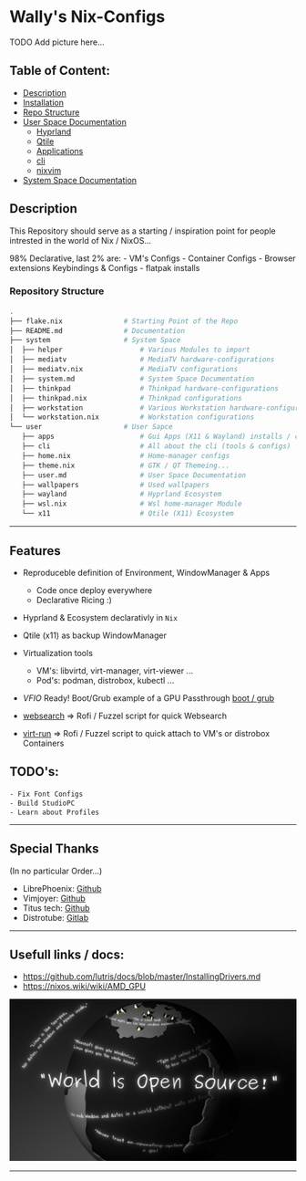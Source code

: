 # Wally's Nix-Configs

TODO Add picture here...

## Table of Content:

- [Description](#description)
- [Installation](/INSTALL.md)
- [Repo Structure](#repository-structure)
- [User Space Documentation](user/README.md)
    - [Hyprland](/user/wayland/README.md)
    - [Qtile](/user/x11/README.md)
    - [Applications](/user/apps/README.md)
    - [cli](/user/cli/README.md)
    - [nixvim](/user/cli/nvim/README.md)
- [System Space Documentation](system/README.md)


## Description

This Repository should serve as a starting / inspiration point for people intrested in the world of Nix / NixOS...

98% Declarative, last 2% are:
    - VM's Configs
    - Container Configs
    - Browser extensions Keybindings & Configs
    - flatpak installs


### Repository Structure

```bash
.
├── flake.nix               # Starting Point of the Repo
├── README.md               # Documentation
├── system                  # System Space
│  ├── helper                   # Various Modules to import
│  ├── mediatv                  # MediaTV hardware-configurations
│  ├── mediatv.nix              # MediaTV configurations
│  ├── system.md                # System Space Documentation
│  ├── thinkpad                 # Thinkpad hardware-configurations
│  ├── thinkpad.nix             # Thinkpad configurations
│  ├── workstation              # Various Workstation hardware-configurations
│  └── workstation.nix          # Workstation configurations
└── user                    # User Sapce
   ├── apps                     # Gui Apps (X11 & Wayland) installs / configs
   ├── cli                      # All about the cli (tools & configs)
   ├── home.nix                 # Home-manager configs
   ├── theme.nix                # GTK / QT Themeing...
   ├── user.md                  # User Space Documentation
   ├── wallpapers               # Used wallpapers
   ├── wayland                  # Hyprland Ecosystem
   ├── wsl.nix                  # Wsl home-manager Module
   └── x11                      # Qtile (X11) Ecosystem
```

---

## Features

- Reproduceble definition of Environment, WindowManager & Apps
    - Code once deploy everywhere
    - Declarative Ricing :)

- Hyprland & Ecosystem declarativly in `Nix`

- Qtile (x11) as backup WindowManager

- Virtualization tools
    - VM's: libvirtd, virt-manager, virt-viewer ...
    - Pod's: podman, distrobox, kubectl ...

- *VFIO* Ready! Boot/Grub example of a GPU Passthrough [boot / grub](system/workstation/boot.nix)

- [websearch](user/cli/scripts/websearch.nix) => Rofi / Fuzzel script for quick Websearch

- [virt-run](user/cli/scripts/virt_run.nix) => Rofi / Fuzzel script to quick attach to VM's or distrobox Containers


## TODO's:

    - Fix Font Configs
    - Build StudioPC
    - Learn about Profiles


---

## Special Thanks

(In no particular Order...)

- LibrePhoenix:     [Github](https://github.com/librephoenix/nixos-config)
- Vimjoyer:         [Github](https://github.com/vimjoyer)
- Titus tech:       [Github](https://github.com/ChrisTitusTech)
- Distrotube:       [Gitlab](https://gitlab.com/dwt1)

---

## Usefull links / docs:

 - https://github.com/lutris/docs/blob/master/InstallingDrivers.md
 - https://nixos.wiki/wiki/AMD_GPU


 ![World is OpenSource](user/wallpapers/opensource.jpg)



----

